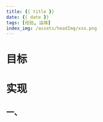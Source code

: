```yaml
---
title: {{ title }}
date: {{ date }}
tags: [经验, 运维]
index_img: /assets/headImg/xxx.png
---
```


# 目标



<!--more-->

# 实现

## 一、